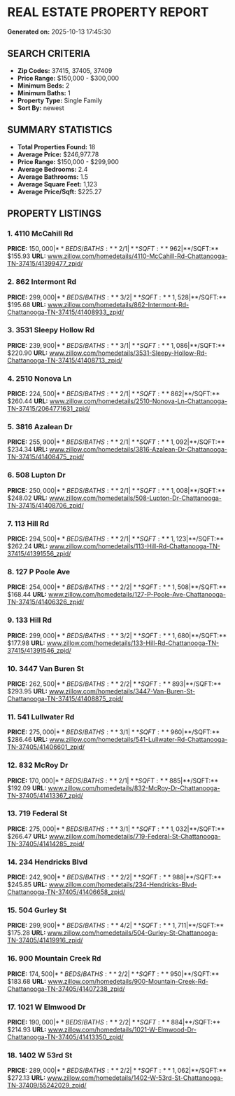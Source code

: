# REAL ESTATE PROPERTY REPORT
**Generated on:** 2025-10-13 17:45:30

## SEARCH CRITERIA
- **Zip Codes:** 37415, 37405, 37409
- **Price Range:** $150,000 - $300,000
- **Minimum Beds:** 2
- **Minimum Baths:** 1
- **Property Type:** Single Family
- **Sort By:** newest

## SUMMARY STATISTICS
- **Total Properties Found:** 18
- **Average Price:** $246,977.78
- **Price Range:** $150,000 - $299,900
- **Average Bedrooms:** 2.4
- **Average Bathrooms:** 1.5
- **Average Square Feet:** 1,123
- **Average Price/Sqft:** $225.27

## PROPERTY LISTINGS

### 1. 4110 McCahill Rd
**PRICE:** $150,000  |  **BEDS/BATHS:** 2/1  |  **SQFT:** 962  |  **$/SQFT:** $155.93
**URL:** www.zillow.com/homedetails/4110-McCahill-Rd-Chattanooga-TN-37415/41399477_zpid/

### 2. 862 Intermont Rd
**PRICE:** $299,000  |  **BEDS/BATHS:** 3/2  |  **SQFT:** 1,528  |  **$/SQFT:** $195.68
**URL:** www.zillow.com/homedetails/862-Intermont-Rd-Chattanooga-TN-37415/41408933_zpid/

### 3. 3531 Sleepy Hollow Rd
**PRICE:** $239,900  |  **BEDS/BATHS:** 3/1  |  **SQFT:** 1,086  |  **$/SQFT:** $220.90
**URL:** www.zillow.com/homedetails/3531-Sleepy-Hollow-Rd-Chattanooga-TN-37415/41408713_zpid/

### 4. 2510 Nonova Ln
**PRICE:** $224,500  |  **BEDS/BATHS:** 2/1  |  **SQFT:** 862  |  **$/SQFT:** $260.44
**URL:** www.zillow.com/homedetails/2510-Nonova-Ln-Chattanooga-TN-37415/2064771631_zpid/

### 5. 3816 Azalean Dr
**PRICE:** $255,900  |  **BEDS/BATHS:** 2/1  |  **SQFT:** 1,092  |  **$/SQFT:** $234.34
**URL:** www.zillow.com/homedetails/3816-Azalean-Dr-Chattanooga-TN-37415/41408475_zpid/

### 6. 508 Lupton Dr
**PRICE:** $250,000  |  **BEDS/BATHS:** 2/1  |  **SQFT:** 1,008  |  **$/SQFT:** $248.02
**URL:** www.zillow.com/homedetails/508-Lupton-Dr-Chattanooga-TN-37415/41408706_zpid/

### 7. 113 Hill Rd
**PRICE:** $294,500  |  **BEDS/BATHS:** 2/1  |  **SQFT:** 1,123  |  **$/SQFT:** $262.24
**URL:** www.zillow.com/homedetails/113-Hill-Rd-Chattanooga-TN-37415/41391556_zpid/

### 8. 127 P Poole Ave
**PRICE:** $254,000  |  **BEDS/BATHS:** 2/2  |  **SQFT:** 1,508  |  **$/SQFT:** $168.44
**URL:** www.zillow.com/homedetails/127-P-Poole-Ave-Chattanooga-TN-37415/41406326_zpid/

### 9. 133 Hill Rd
**PRICE:** $299,000  |  **BEDS/BATHS:** 3/2  |  **SQFT:** 1,680  |  **$/SQFT:** $177.98
**URL:** www.zillow.com/homedetails/133-Hill-Rd-Chattanooga-TN-37415/41391546_zpid/

### 10. 3447 Van Buren St
**PRICE:** $262,500  |  **BEDS/BATHS:** 2/2  |  **SQFT:** 893  |  **$/SQFT:** $293.95
**URL:** www.zillow.com/homedetails/3447-Van-Buren-St-Chattanooga-TN-37415/41408875_zpid/

### 11. 541 Lullwater Rd
**PRICE:** $275,000  |  **BEDS/BATHS:** 3/1  |  **SQFT:** 960  |  **$/SQFT:** $286.46
**URL:** www.zillow.com/homedetails/541-Lullwater-Rd-Chattanooga-TN-37405/41406601_zpid/

### 12. 832 McRoy Dr
**PRICE:** $170,000  |  **BEDS/BATHS:** 2/1  |  **SQFT:** 885  |  **$/SQFT:** $192.09
**URL:** www.zillow.com/homedetails/832-McRoy-Dr-Chattanooga-TN-37405/41413367_zpid/

### 13. 719 Federal St
**PRICE:** $275,000  |  **BEDS/BATHS:** 3/1  |  **SQFT:** 1,032  |  **$/SQFT:** $266.47
**URL:** www.zillow.com/homedetails/719-Federal-St-Chattanooga-TN-37405/41414285_zpid/

### 14. 234 Hendricks Blvd
**PRICE:** $242,900  |  **BEDS/BATHS:** 2/2  |  **SQFT:** 988  |  **$/SQFT:** $245.85
**URL:** www.zillow.com/homedetails/234-Hendricks-Blvd-Chattanooga-TN-37405/41406658_zpid/

### 15. 504 Gurley St
**PRICE:** $299,900  |  **BEDS/BATHS:** 4/2  |  **SQFT:** 1,711  |  **$/SQFT:** $175.28
**URL:** www.zillow.com/homedetails/504-Gurley-St-Chattanooga-TN-37405/41419916_zpid/

### 16. 900 Mountain Creek Rd
**PRICE:** $174,500  |  **BEDS/BATHS:** 2/2  |  **SQFT:** 950  |  **$/SQFT:** $183.68
**URL:** www.zillow.com/homedetails/900-Mountain-Creek-Rd-Chattanooga-TN-37405/41407238_zpid/

### 17. 1021 W Elmwood Dr
**PRICE:** $190,000  |  **BEDS/BATHS:** 2/2  |  **SQFT:** 884  |  **$/SQFT:** $214.93
**URL:** www.zillow.com/homedetails/1021-W-Elmwood-Dr-Chattanooga-TN-37405/41413350_zpid/

### 18. 1402 W 53rd St
**PRICE:** $289,000  |  **BEDS/BATHS:** 2/2  |  **SQFT:** 1,062  |  **$/SQFT:** $272.13
**URL:** www.zillow.com/homedetails/1402-W-53rd-St-Chattanooga-TN-37409/55242029_zpid/
